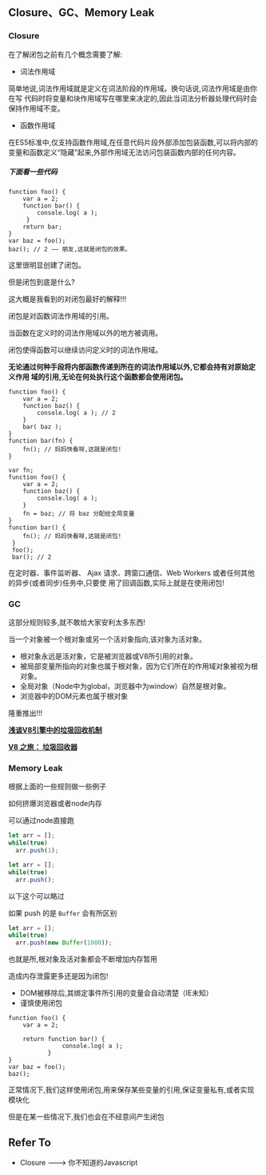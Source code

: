 ## Closure、GC、Memory Leak

### Closure

在了解闭包之前有几个概念需要了解:

* 词法作用域

简单地说,词法作用域就是定义在词法阶段的作用域。换句话说,词法作用域是由你在写 代码时将变量和块作用域写在哪里来决定的,因此当词法分析器处理代码时会保持作用域不变。


* 函数作用域

在ES5标准中,仅支持函数作用域,在任意代码片段外部添加包装函数,可以将内部的变量和函数定义“隐藏”起来,外部作用域无法访问包装函数内部的任何内容。

##### 下面看一些代码

```
function foo() {
    var a = 2;
    function bar() { 
        console.log( a );
     }
    return bar; 
}
var baz = foo();
baz(); // 2 —— 朋友,这就是闭包的效果。
```

这里很明显创建了闭包。

但是闭包到底是什么?

这大概是我看到的对闭包最好的解释!!!

闭包是对函数词法作用域的引用。

当函数在定义时的词法作用域以外的地方被调用。

闭包使得函数可以继续访问定义时的词法作用域。

**无论通过何种手段将内部函数传递到所在的词法作用域以外,它都会持有对原始定义作用 域的引用,无论在何处执行这个函数都会使用闭包。**

```
function foo() { 
    var a = 2;
    function baz() { 
        console.log( a ); // 2
    }
    bar( baz ); 
}
function bar(fn) {
    fn(); // 妈妈快看呀,这就是闭包!
}

var fn;
function foo() {
    var a = 2;
    function baz() { 
        console.log( a );
    }
    fn = baz; // 将 baz 分配给全局变量 
}
function bar() {
    fn(); // 妈妈快看呀,这就是闭包!
 }
 foo();
 bar(); // 2
```


在定时器、事件监听器、 Ajax 请求、跨窗口通信、Web Workers 或者任何其他的异步(或者同步)任务中,只要使 用了回调函数,实际上就是在使用闭包!

### GC

这部分规则较多,就不敢给大家安利太多东西!

当一个对象被一个根对象或另一个活对象指向,该对象为活对象。

* 根对象永远是活对象，它是被浏览器或V8所引用的对象。
* 被局部变量所指向的对象也属于根对象，因为它们所在的作用域对象被视为根对象。
* 全局对象（Node中为global，浏览器中为window）自然是根对象。
* 浏览器中的DOM元素也属于根对象

隆重推出!!!

__[浅谈V8引擎中的垃圾回收机制](https://segmentfault.com/a/1190000000440270)__

__[V8 之旅： 垃圾回收器](http://newhtml.net/v8-garbage-collection/)__


### Memory Leak

根据上面的一些规则做一些例子

如何挤爆浏览器或者node内存

可以通过node直接跑

```javascript
let arr = [];
while(true)
  arr.push(1);
```

```javascript
let arr = [];
while(true)
  arr.push();
```

以下这个可以略过

如果 push 的是 `Buffer` 会有所区别

```javascript
let arr = [];
while(true)
  arr.push(new Buffer(1000));
```

也就是所,根对象及活对象都会不断增加内存暂用

造成内存泄露更多还是因为闭包!

* DOM被移除后,其绑定事件所引用的变量会自动清楚（IE未知）
* 谨慎使用闭包

```
function foo() {
    var a = 2;
    
    return function bar() { 
               console.log( a );
           } 
}
var baz = foo();
baz(); 
```

正常情况下,我们这样使用闭包,用来保存某些变量的引用,保证变量私有,或者实现模块化

但是在某一些情况下,我们也会在不经意间产生闭包


##  Refer To

* Closure --->   你不知道的Javascript
